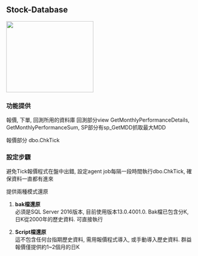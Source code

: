 ## Stock-Database
<img src="https://d1.awsstatic.com/logos/partners/microsoft/logo-SQLServer-vert.c0cb0df0cd1d6c8469d792abb5929239da36611a.png" width="233" height="190">


### 功能提供
報價, 下單, 回測所用的資料庫
回測部分view GetMonthlyPerformanceDetails, GetMonthlyPerformanceSum, SP部分有sp_GetMDD抓取最大MDD

報價部分
dbo.ChkTick

### 設定步驟
避免Tick報價程式在盤中出錯, 設定agent job每隔一段時間執行dbo.ChkTick, 確保資料一直都有進來


提供兩種模式還原

1. **bak檔還原**\
   必須是SQL Server 2016版本, 目前使用版本13.0.4001.0. Bak檔已包含分K, 日K從2000年的歷史資料. 可直接執行

2. **Script檔還原**\
   這不包含任何台指期歷史資料, 需用報價程式導入, 或手動導入歷史資料. 群益報價僅提供約1~2個月的日K
